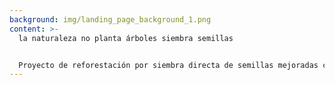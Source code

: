 ```yaml
---
background: img/landing_page_background_1.png
content: >-
  la naturaleza no planta árboles siembra semillas


  Proyecto de reforestación por siembra directa de semillas mejoradas con las ecotecnologías del priming, peletizado y uso de micorrizas, que busca imitar los procesos de regeneración natural de Sierra Lujar (Granada).
---
```

